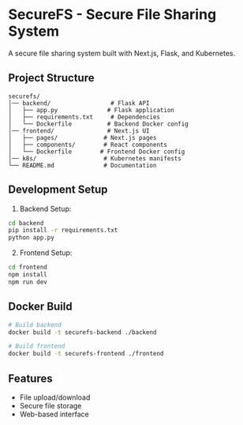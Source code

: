 # SecureFS - Secure File Sharing System

A secure file sharing system built with Next.js, Flask, and Kubernetes.

## Project Structure

```
securefs/
│── backend/                 # Flask API
│   ├── app.py              # Flask application
│   ├── requirements.txt     # Dependencies
│   └── Dockerfile          # Backend Docker config
│── frontend/               # Next.js UI
│   ├── pages/             # Next.js pages
│   ├── components/        # React components
│   └── Dockerfile        # Frontend Docker config
│── k8s/                   # Kubernetes manifests
└── README.md              # Documentation
```

## Development Setup

1. Backend Setup:

```bash
cd backend
pip install -r requirements.txt
python app.py
```

2. Frontend Setup:

```bash
cd frontend
npm install
npm run dev
```

## Docker Build

```bash
# Build backend
docker build -t securefs-backend ./backend

# Build frontend
docker build -t securefs-frontend ./frontend
```

## Features

- File upload/download
- Secure file storage
- Web-based interface
